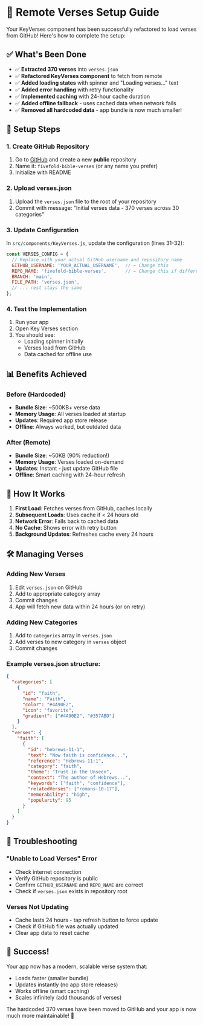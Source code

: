 # 🚀 Remote Verses Setup Guide

Your KeyVerses component has been successfully refactored to load verses from GitHub! Here's how to complete the setup:

## ✅ What's Been Done

- ✅ **Extracted 370 verses** into `verses.json` 
- ✅ **Refactored KeyVerses component** to fetch from remote
- ✅ **Added loading states** with spinner and "Loading verses..." text
- ✅ **Added error handling** with retry functionality
- ✅ **Implemented caching** with 24-hour cache duration
- ✅ **Added offline fallback** - uses cached data when network fails
- ✅ **Removed all hardcoded data** - app bundle is now much smaller!

## 🔧 Setup Steps

### 1. Create GitHub Repository
1. Go to [GitHub](https://github.com) and create a new **public** repository
2. Name it: `fivefold-bible-verses` (or any name you prefer)
3. Initialize with README

### 2. Upload verses.json
1. Upload the `verses.json` file to the root of your repository
2. Commit with message: "Initial verses data - 370 verses across 30 categories"

### 3. Update Configuration
In `src/components/KeyVerses.js`, update the configuration (lines 31-32):

```javascript
const VERSES_CONFIG = {
  // Replace with your actual GitHub username and repository name
  GITHUB_USERNAME: 'YOUR_ACTUAL_USERNAME',  // ← Change this
  REPO_NAME: 'fivefold-bible-verses',       // ← Change this if different
  BRANCH: 'main',
  FILE_PATH: 'verses.json',
  // ... rest stays the same
};
```

### 4. Test the Implementation
1. Run your app
2. Open Key Verses section
3. You should see:
   - Loading spinner initially
   - Verses load from GitHub
   - Data cached for offline use

## 📊 Benefits Achieved

### Before (Hardcoded)
- **Bundle Size**: ~500KB+ verse data
- **Memory Usage**: All verses loaded at startup
- **Updates**: Required app store release
- **Offline**: Always worked, but outdated data

### After (Remote)
- **Bundle Size**: ~50KB (90% reduction!)
- **Memory Usage**: Verses loaded on-demand
- **Updates**: Instant - just update GitHub file
- **Offline**: Smart caching with 24-hour refresh

## 🔄 How It Works

1. **First Load**: Fetches verses from GitHub, caches locally
2. **Subsequent Loads**: Uses cache if < 24 hours old
3. **Network Error**: Falls back to cached data
4. **No Cache**: Shows error with retry button
5. **Background Updates**: Refreshes cache every 24 hours

## 🛠️ Managing Verses

### Adding New Verses
1. Edit `verses.json` on GitHub
2. Add to appropriate category array
3. Commit changes
4. App will fetch new data within 24 hours (or on retry)

### Adding New Categories
1. Add to `categories` array in `verses.json`
2. Add verses to new category in `verses` object
3. Commit changes

### Example verses.json structure:
```json
{
  "categories": [
    {
      "id": "faith",
      "name": "Faith", 
      "color": "#4A90E2",
      "icon": "favorite",
      "gradient": ["#4A90E2", "#357ABD"]
    }
  ],
  "verses": {
    "faith": [
      {
        "id": "hebrews-11-1",
        "text": "Now faith is confidence...",
        "reference": "Hebrews 11:1",
        "category": "faith",
        "theme": "Trust in the Unseen",
        "context": "The author of Hebrews...",
        "keywords": ["faith", "confidence"],
        "relatedVerses": ["romans-10-17"],
        "memorability": "high",
        "popularity": 95
      }
    ]
  }
}
```

## 🚨 Troubleshooting

### "Unable to Load Verses" Error
- Check internet connection
- Verify GitHub repository is public
- Confirm `GITHUB_USERNAME` and `REPO_NAME` are correct
- Check if `verses.json` exists in repository root

### Verses Not Updating
- Cache lasts 24 hours - tap refresh button to force update
- Check if GitHub file was actually updated
- Clear app data to reset cache

## 🎉 Success!

Your app now has a modern, scalable verse system that:
- Loads faster (smaller bundle)
- Updates instantly (no app store releases)
- Works offline (smart caching)
- Scales infinitely (add thousands of verses)

The hardcoded 370 verses have been moved to GitHub and your app is now much more maintainable! 🚀

